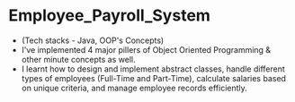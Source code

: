 # Employee_Payroll_System
- (Tech stacks - Java, OOP's Concepts)
- I've implemented 4 major pillers of Object Oriented Programming & other minute concepts as well.
- I learnt how to design and implement abstract classes, handle different types of employees (Full-Time and Part-Time), calculate salaries based on unique criteria, and manage employee records efficiently.

